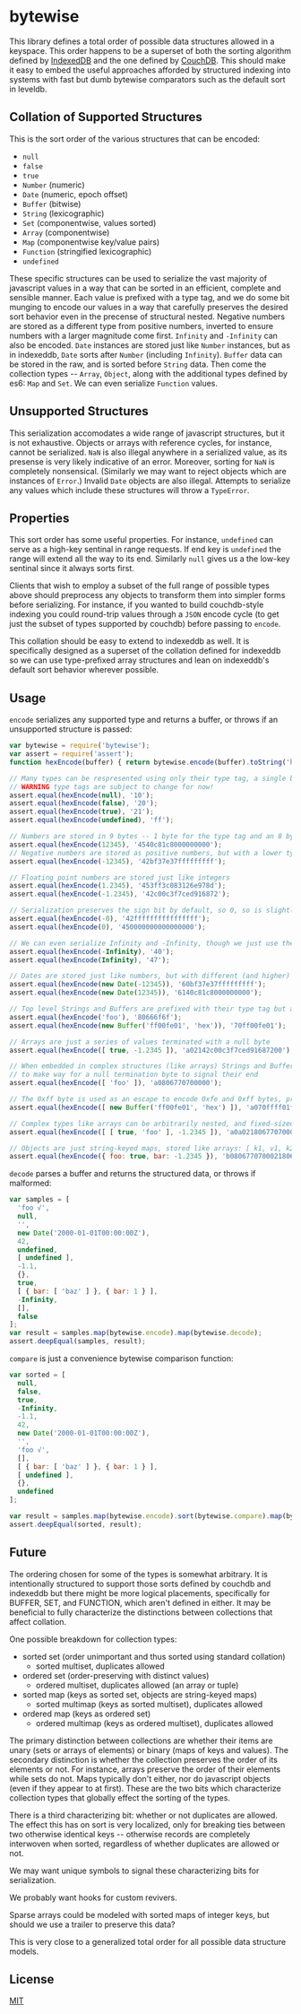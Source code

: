 bytewise
========

This library defines a total order of possible data structures allowed in a keyspace. This order happens to be a superset of both the sorting algorithm defined by [IndexedDB](http://www.w3.org/TR/IndexedDB/#key-construct) and the one defined by [CouchDB](http://wiki.apache.org/couchdb/View_collation). This should make it easy to embed the useful approaches afforded by structured indexing into systems with fast but dumb bytewise comparators such as the default sort in leveldb.


## Collation of Supported Structures

This is the sort order of the various structures that can be encoded:

* `null`
* `false`
* `true`
* `Number` (numeric)
* `Date` (numeric, epoch offset)
* `Buffer` (bitwise)
* `String` (lexicographic)
* `Set` (componentwise, values sorted)
* `Array` (componentwise)
* `Map` (componentwise key/value pairs)
* `Function` (stringified lexicographic)
* `undefined`


These specific structures can be used to serialize the vast majority of javascript values in a way that can be sorted in an efficient, complete and sensible manner. Each value is prefixed with a type tag, and we do some bit munging to encode our values in a way that carefully preserves the desired sort behavior even in the precense of structural nested. Negative numbers are stored as a different type from positive numbers, inverted to ensure numbers with a larger magnitude come first. `Infinity` and `-Infinity` can also be encoded. `Date` instances are stored just like `Number` instances, but as in indexeddb, `Date` sorts after `Number` (including `Infinity`). `Buffer` data can be stored in the raw, and is sorted before `String` data. Then come the collection types -- `Array`, `Object`, along with the additional types defined by es6: `Map` and `Set`. We can even serialize `Function` values.


## Unsupported Structures

This serialization accomodates a wide range of javascript structures, but it is not exhaustive. Objects or arrays with reference cycles, for instance, cannot be serialized. `NaN` is also illegal anywhere in a serialized value, as its presense is very likely indicative of an error. Moreover, sorting for `NaN` is completely nonsensical. (Similarly we may want to reject objects which are instances of `Error`.) Invalid `Date` objects are also illegal. Attempts to serialize any values which include these structures will throw a `TypeError`.


## Properties

This sort order has some useful properties. For instance, `undefined` can serve as a high-key sentinal in range requests. If end key is `undefined` the range will extend all the way to its end. Similarly `null` gives us a the low-key sentinal since it always sorts first.

Clients that wish to employ a subset of the full range of possible types above should preprocess any objects to transform them into simpler forms before serializing. For instance, if you wanted to build couchdb-style indexing you could round-trip values through a `JSON` encode cycle (to get just the subset of types supported by couchdb) before passing to `encode`.

This collation should be easy to extend to indexeddb as well. It is specifically designed as a superset of the collation defined for indexeddb so we can use type-prefixed array structures and lean on indexeddb's default sort behavior wherever possible.


## Usage

`encode` serializes any supported type and returns a buffer, or throws if an unsupported structure is passed:
  
  ``` js
  var bytewise = require('bytewise');
  var assert = require('assert');
  function hexEncode(buffer) { return bytewise.encode(buffer).toString('hex') }

  // Many types can be respresented using only their type tag, a single byte
  // WARNING type tags are subject to change for now!
  assert.equal(hexEncode(null), '10');
  assert.equal(hexEncode(false), '20');
  assert.equal(hexEncode(true), '21');
  assert.equal(hexEncode(undefined), 'ff');

  // Numbers are stored in 9 bytes -- 1 byte for the type tag and an 8 byte float
  assert.equal(hexEncode(12345), '4540c81c8000000000');
  // Negative numbers are stored as positive numbers, but with a lower type tag and their bits inverted
  assert.equal(hexEncode(-12345), '42bf37e37fffffffff');

  // Floating point numbers are stored just like integers
  assert.equal(hexEncode(1.2345), '453ff3c083126e978d');
  assert.equal(hexEncode(-1.2345), '42c00c3f7ced916872');

  // Serialization preserves the sign bit by default, so 0, so is slightly differen than -0
  assert.equal(hexEncode(-0), '42ffffffffffffffff');
  assert.equal(hexEncode(0), '450000000000000000');

  // We can even serialize Infinity and -Infinity, though we just use their type tag
  assert.equal(hexEncode(-Infinity), '40');
  assert.equal(hexEncode(Infinity), '47');

  // Dates are stored just like numbers, but with different (and higher) type tags
  assert.equal(hexEncode(new Date(-12345)), '60bf37e37fffffffff');
  assert.equal(hexEncode(new Date(12345)), '6140c81c8000000000');

  // Top level Strings and Buffers are prefixed with their type tag but are otherwise left alone
  assert.equal(hexEncode('foo'), '80666f6f');
  assert.equal(hexEncode(new Buffer('ff00fe01', 'hex')), '70ff00fe01');

  // Arrays are just a series of values terminated with a null byte
  assert.equal(hexEncode([ true, -1.2345 ]), 'a02142c00c3f7ced91687200');

  // When embedded in complex structures (like arrays) Strings and Buffers have their bytes shifted
  // to make way for a null termination byte to signal their end
  assert.equal(hexEncode([ 'foo' ]), 'a0806770700000');

  // The 0xff byte is used as an escape to encode 0xfe and 0xff bytes, preserving the correct collation
  assert.equal(hexEncode([ new Buffer('ff00fe01', 'hex') ]), 'a070ffff01fffe020000');

  // Complex types like arrays can be arbitrarily nested, and fixed-sized types will never need a terminating byte
  assert.equal(hexEncode([ [ true, 'foo' ], -1.2345 ]), 'a0a02180677070000042c00c3f7ced91687200');

  // Objects are just string-keyed maps, stored like arrays: [ k1, v1, k2, v2, ... ]
  assert.equal(hexEncode({ foo: true, bar: -1.2345 }), 'b0806770700021806362730042c00c3f7ced91687200');
  ```


`decode` parses a buffer and returns the structured data, or throws if malformed:
  
  ``` js
  var samples = [
    'foo √',
    null,
    '',
    new Date('2000-01-01T00:00:00Z'),
    42,
    undefined,
    [ undefined ],
    -1.1,
    {},
    true,
    [ { bar: [ 'baz' ] }, { bar: 1 } ],
    -Infinity,
    [],
    false
  ];
  var result = samples.map(bytewise.encode).map(bytewise.decode);
  assert.deepEqual(samples, result);
  ```


`compare` is just a convenience bytewise comparison function:

  ``` js
  var sorted = [
    null,
    false,
    true,
    -Infinity,
    -1.1,
    42,
    new Date('2000-01-01T00:00:00Z'),
    '',
    'foo √',
    [],
    [ { bar: [ 'baz' ] }, { bar: 1 } ],
    [ undefined ],
    {},
    undefined
  ];

  var result = samples.map(bytewise.encode).sort(bytewise.compare).map(bytewise.decode);
  assert.deepEqual(sorted, result);
  ```


## Future

The ordering chosen for some of the types is somewhat arbitrary. It is intentionally structured to support those sorts defined by couchdb and indexeddb but there might be more logical placements, specifically for BUFFER, SET, and FUNCTION, which aren't defined in either. It may be beneficial to fully characterize the distinctions between collections that affect collation.
  
One possible breakdown for collection types:

* sorted set (order unimportant and thus sorted using standard collation)
  * sorted multiset, duplicates allowed
* ordered set (order-preserving with distinct values)
  * ordered multiset, duplicates allowed (an array or tuple)
* sorted map (keys as sorted set, objects are string-keyed maps)
  * sorted multimap (keys as sorted multiset), duplicates allowed
* ordered map (keys as ordered set)
  * ordered multimap (keys as ordered multiset), duplicates allowed

The primary distinction between collections are whether their items are unary (sets or arrays of elements) or binary (maps of keys and values). The secondary distinction is whether the collection preserves the order of its elements or not. For instance, arrays preserve the order of their elements while sets do not. Maps typically don't either, nor do javascript objects (even if they appear to at first). These are the two bits which characterize collection types that globally effect the sorting of the types.

There is a third characterizing bit: whether or not duplicates are allowed. The effect this has on sort is very localized, only for breaking ties between two otherwise identical keys -- otherwise records are completely interwoven when sorted, regardless of whether duplicates are allowed or not.

We may want unique symbols to signal these characterizing bits for serialization.

We probably want hooks for custom revivers.

Sparse arrays could be modeled with sorted maps of integer keys, but should we use a trailer to preserve this data?

This is very close to a generalized total order for all possible data structure models.


## License

[MIT](http://deanlandolt.mit-license.org/)
